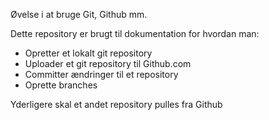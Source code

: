 Øvelse i at bruge Git, Github mm. 

Dette repository er brugt til dokumentation for hvordan man:
- Opretter et lokalt git repository
- Uploader et git repository til Github.com
- Committer ændringer til et repository
- Oprette branches

Yderligere skal et andet repository pulles fra Github